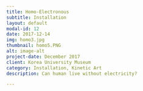 ```yaml
---
title: Homo-Electronous
subtitle: Installation
layout: default
modal-id: 12
date: 2017-12-14
img: homo3.jpg
thumbnail: homo5.PNG
alt: image-alt
project-date: December 2017
client: Korea University Museum
category: Installation, Kinetic Art
description: Can human live without electricity?

---
```

